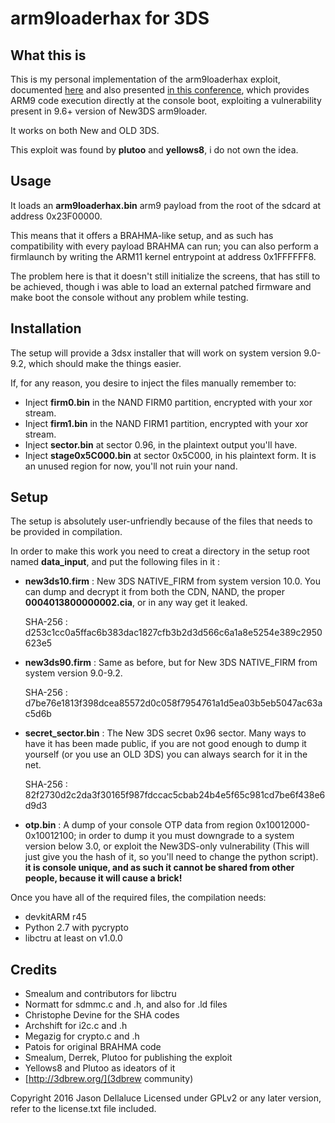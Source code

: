 # arm9loaderhax for 3DS

## What this is

This is my personal implementation of the arm9loaderhax exploit, documented [here](http://3dbrew.org/wiki/3DS_System_Flaws) and also presented [in this conference](https://media.ccc.de/v/32c3-7240-console_hacking), which provides ARM9 code execution directly at the console boot, exploiting a vulnerability present in 9.6+ version of New3DS arm9loader.

It works on both New and OLD 3DS.

This exploit was found by **plutoo** and **yellows8**, i do not own the idea.

## Usage

It loads an **arm9loaderhax.bin** arm9 payload from the root of the sdcard at address 0x23F00000.

This means that it offers a BRAHMA-like setup, and as such has compatibility with every payload BRAHMA can run; you can also perform a firmlaunch by writing the ARM11 kernel entrypoint at address 0x1FFFFFF8.

The problem here is that it doesn't still initialize the screens, that has still to be achieved, though i was able to load an external patched firmware and make boot the console without any problem while testing.

## Installation

The setup will provide a 3dsx installer that will work on system version 9.0-9.2, which should make the things easier.

If, for any reason, you desire to inject the files manually remember to:

* Inject **firm0.bin** in the NAND FIRM0 partition, encrypted with your xor stream.
* Inject **firm1.bin** in the NAND FIRM1 partition, encrypted with your xor stream.
* Inject **sector.bin** at sector 0.96, in the plaintext output you'll have.
* Inject **stage0x5C000.bin** at sector 0x5C000, in his plaintext form. It is an unused region for now, you'll not ruin your nand.


## Setup

The setup is absolutely user-unfriendly because of the files that needs to be provided in compilation.

In order to make this work you need to creat a directory in the setup root named **data_input**, and put the following files in it :

* **new3ds10.firm** : New 3DS NATIVE_FIRM from system version 10.0. You can dump and decrypt it from both the CDN, NAND, the proper **0004013800000002.cia**, or in any way get it leaked.


	SHA-256 : d253c1cc0a5ffac6b383dac1827cfb3b2d3d566c6a1a8e5254e389c2950623e5
     
* **new3ds90.firm** : Same as before, but for New 3DS NATIVE_FIRM from system version 9.0-9.2.


	SHA-256 : d7be76e1813f398dcea85572d0c058f7954761a1d5ea03b5eb5047ac63ac5d6b

* **secret_sector.bin** : The New 3DS secret 0x96 sector. Many ways to have it has been made public, if you are not good enough to dump it yourself (or you use an OLD 3DS) you can always search for it in the net.


	SHA-256 : 82f2730d2c2da3f30165f987fdccac5cbab24b4e5f65c981cd7be6f438e6d9d3
* **otp.bin** : A dump of your console OTP data from region 0x10012000-0x10012100; in order to dump it you must downgrade to a system version below 3.0, or exploit the New3DS-only vulnerability (This will just give you the hash of it, so you'll need to change the python script).
**it is console unique, and as such it cannot be shared from other people, because it will cause a brick!**


Once you have all of the required files, the compilation needs:

* devkitARM r45
* Python 2.7 with pycrypto
* libctru at least on v1.0.0

## Credits

* Smealum and contributors for libctru
* Normatt for sdmmc.c and .h, and also for .ld files
* Christophe Devine for the SHA codes
* Archshift for i2c.c and .h
* Megazig for crypto.c and .h
* Patois for original BRAHMA code
* Smealum, Derrek, Plutoo for publishing the exploit
* Yellows8 and Plutoo as ideators of it
* [http://3dbrew.org/](3dbrew community)

Copyright 2016 Jason Dellaluce
Licensed under GPLv2 or any later version, refer to the license.txt file included.









